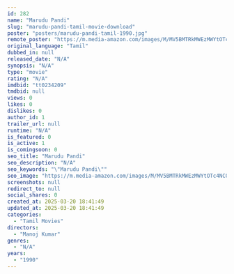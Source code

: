 ```yaml
---
id: 282
name: "Marudu Pandi"
slug: "marudu-pandi-tamil-movie-download"
poster: "posters/marudu-pandi-tamil-1990.jpg"
remote_poster: "https://m.media-amazon.com/images/M/MV5BMTRkMWEzMWYtOTc4NC00ZTI1LWJkMDktMzIwMmMzZjQ2ODkzXkEyXkFqcGc@._V1_SX300.jpg"
original_language: "Tamil"
dubbed_in: null
released_date: "N/A"
synopsis: "N/A"
type: "movie"
rating: "N/A"
imdbid: "tt0234209"
tmdbid: null
views: 0
likes: 0
dislikes: 0
author_id: 1
trailer_url: null
runtime: "N/A"
is_featured: 0
is_active: 1
is_comingsoon: 0
seo_title: "Marudu Pandi"
seo_description: "N/A"
seo_keywords: "\"Marudu Pandi\""
seo_image: "https://m.media-amazon.com/images/M/MV5BMTRkMWEzMWYtOTc4NC00ZTI1LWJkMDktMzIwMmMzZjQ2ODkzXkEyXkFqcGc@._V1_SX300.jpg"
screenshots: null
redirect_to: null
social_shares: 0
created_at: 2025-03-20 18:41:49
updated_at: 2025-03-20 18:41:49
categories:
  - "Tamil Movies"
directors:
  - "Manoj Kumar"
genres:
  - "N/A"
years:
  - "1990"
---
```

